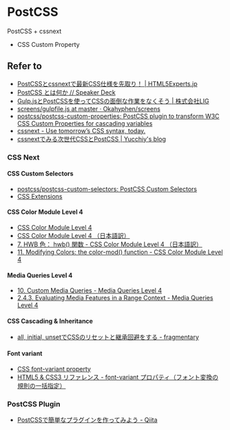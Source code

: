 # PostCSS

PostCSS + cssnext

* CSS Custom Property

## Refer to

* [PostCSSとcssnextで最新CSS仕様を先取り！ | HTML5Experts.jp](https://html5experts.jp/t32k/17235/)
* [PostCSS とは何か // Speaker Deck](https://speakerdeck.com/jmblog/postcss-tohahe-ka)
* [Gulp.jsとPostCSSを使ってCSSの面倒な作業をなくそう | 株式会社LIG](http://liginc.co.jp/206518)
* [screens/gulpfile.js at master · Okahyphen/screens](https://github.com/Okahyphen/screens/blob/master/gulpfile.js)
* [postcss/postcss-custom-properties: PostCSS plugin to transform W3C CSS Custom Properties for cascading variables](https://github.com/postcss/postcss-custom-properties)
* [cssnext - Use tomorrow’s CSS syntax, today.](http://cssnext.io/)
* [cssnextでみる次世代CSSとPostCSS | Yucchiy's blog](http://blog.yucchiy.com/2015/04/22/cssnext-postcss-for-nextgeneration-of-css/)

### CSS Next

#### CSS Custom Selectors

* [postcss/postcss-custom-selectors: PostCSS Custom Selectors](https://github.com/postcss/postcss-custom-selectors)
* [CSS Extensions](https://drafts.csswg.org/css-extensions/#custom-selectors)

#### CSS Color Module Level 4

* [CSS Color Module Level 4](https://drafts.csswg.org/css-color-4/)
* [CSS Color Module Level 4 （日本語訳）](https://triple-underscore.github.io/css-color-ja.html)
* [7. HWB 色： hwb() 関数 - CSS Color Module Level 4 （日本語訳）](https://triple-underscore.github.io/css-color-ja.html#the-hwb-notation)
* [11. Modifying Colors: the color-mod() function - CSS Color Module Level 4](https://drafts.csswg.org/css-color-4/#modifying-colors)

#### Media Queries Level 4

* [10. Custom Media Queries - Media Queries Level 4](https://drafts.csswg.org/mediaqueries/#custom-mq)
* [2.4.3. Evaluating Media Features in a Range Context - Media Queries Level 4](https://drafts.csswg.org/mediaqueries/#mq-range-context)

#### CSS Cascading & Inheritance

* [all, initial, unsetでCSSのリセットと継承回避をする - fragmentary](http://myakura.hatenablog.com/entry/2013/12/11/183718)

#### Font variant

* [CSS font-variant property](http://www.w3schools.com/cssref/pr_font_font-variant.asp)
* [HTML5 & CSS3 リファレンス - font-variant プロパティ（フォント変換の規則の一括指定）](http://www.osaka-kyoiku.ac.jp/~joho/html5_ref/css/font-variant_css.php?menutype=2dtaldl01l02l03A0)

### PostCSS Plugin

* [PostCSSで簡単なプラグインを作ってみよう - Qiita](http://qiita.com/naoyashiga/items/f53ddb3d3c8436ac8add)
